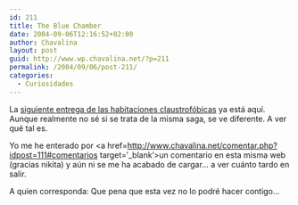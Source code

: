 ```yaml
---
id: 211
title: The Blue Chamber
date: 2004-09-06T12:16:52+02:00
author: Chavalina
layout: post
guid: http://www.wp.chavalina.net/?p=211
permalink: /2004/09/06/post-211/
categories:
  - Curiosidades
---
```

La <a href="http://www.minijuegos.com/juegos/html/index.php?id=2436" target=&prime;_blank&prime;>siguiente entrega de las habitaciones claustrof&oacute;bicas</a> ya est&aacute; aqu&iacute;. Aunque realmente no s&eacute; si se trata de la misma saga, se ve diferente. A ver qu&eacute; tal es.

Yo me he enterado por <a href=http://www.chavalina.net/comentar.php?idpost=111#comentarios target=&prime;_blank&prime;>un comentario en esta misma web</a> (gracias nikita) y a&uacute;n ni se me ha acabado de cargar&#8230; a ver cu&aacute;nto tardo en salir.

A quien corresponda: Que pena que esta vez no lo podr&eacute; hacer contigo&#8230;